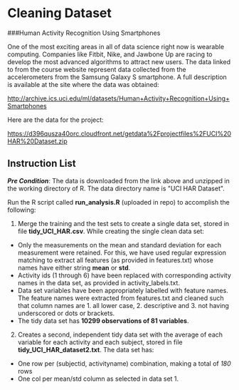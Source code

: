 Cleaning Dataset  
=================
###Human Activity Recognition Using Smartphones

One of the most exciting areas in all of data science right now is wearable computing. Companies like Fitbit, Nike, and Jawbone Up are racing to develop the most advanced algorithms to attract new users. The data linked to from the course website represent data collected from the accelerometers from the Samsung Galaxy S smartphone. A full description is available at the site where the data was obtained: 

http://archive.ics.uci.edu/ml/datasets/Human+Activity+Recognition+Using+Smartphones 

Here are the data for the project: 

https://d396qusza40orc.cloudfront.net/getdata%2Fprojectfiles%2FUCI%20HAR%20Dataset.zip 

Instruction List
----------------
***Pre Condition***: The data is downloaded from the link above and unzipped in the working directory of R. The data directory name is "UCI HAR Dataset".

Run the R script called **run_analysis.R** (uploaded in repo) to accomplish the following:

1. Merge the training and the test sets to create a single data set, stored in file **tidy_UCI_HAR.csv**. While creating the single clean data set:
 * Only the measurements on the mean and standard deviation for each measurement were retained. For this, we have used regular expression matching to extract all features (as provided in features.txt) whose names have either string **mean** or **std**.
 * Activity ids (1 through 6) have been replaced with corresponding activity names in the data set, as provided in activity_labels.txt.
 * Data set variables have been appropriately labelled with feature names. The feature names were extracted from features.txt and cleaned such that column names are   1. all lower case, 2. descriptive and 3. not having underscored or dots or brackets.
 * The tidy data set has **10299 observations of 81 variables**.
2. Creates a second, independent tidy data set with the average of each variable for each activity and each subject, stored in file **tidy_UCI_HAR_dataset2.txt**. The data set has:
 * One row per (subjectid, activityname) combination, making a total of *180* rows
 * One col per mean/std column as selected in data set 1.
